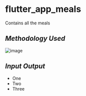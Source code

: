 # flutter_app_meals
Contains all the meals 

## *Methodology Used*

![image](https://user-images.githubusercontent.com/79560901/178240365-bc839142-3e31-4ce8-a6ec-175f1909a2f8.png)



## *Input Output*
- One
- Two
- Three


